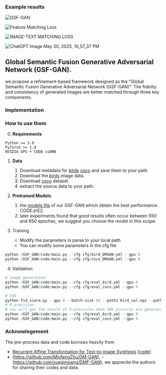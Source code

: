 ### Example results

![GSF-GAN](https://github.com/user-attachments/assets/1a3a62a8-8f04-4e3f-b7c2-641026ed33df)

![Feature Matching Loss](https://github.com/user-attachments/assets/1a709da4-ea71-49a1-b5f1-48b52a41bb90)

![IMAGE-TEXT  MATCHING LOSS](https://github.com/user-attachments/assets/ce8aec5f-90f6-4bcc-a1c5-55abfcf57d4e)

![ChatGPT Image May 30, 2025, 10_57_37 PM](https://github.com/user-attachments/assets/25179902-7b6d-4a1d-a0ba-bce4d2789e00)


##  Global Semantic Fusion Generative Adversarial Network (GSF-GAN). 

we propose a refinement-based framework designed as the "Global Semantic Fusion Generative Adversarial Network (GSF-GAN)". The fidelity and consistency of generated images are better matched through three key components.  

### Implementation 

### How to use them

0. **Requirements** 

```
Python >= 3.9
PyTorch >= 1.9
NVIDIA GPU + CUDA cuDNN
```

1. **Data** 
   1. Download metadata for [birds](https://drive.google.com/open?id=1O_LtUP9sch09QH3s_EBAgLEctBQ5JBSJ) [coco](https://drive.google.com/open?id=1rSnbIGNDGZeHlsUlLdahj0RJ9oo6lgH9) and save them to your path.
   2. Download the [birds](http://www.vision.caltech.edu/visipedia/CUB-200-2011.html) image data.
   3. Download [coco](http://cocodataset.org/#download) dataset.
   4. extract the source data to your path.

2. **Pretrained Models**
   1. the [models file](https://pan.baidu.com/s/1-V2Mp0wmX_tQxl6mOtnKpw) of our GSF-GAN which obtain the best performance. CODE:zrE2.
   2. later experiments found that good results often occur between 550 and 650 epoches, we suggest you choose the model in this scope.
3. Training 
   * Modify the parameters in parse to your local path
   * You can modify some parameters in the cfg file

```python
python /GSF_GAN/code/main.py --cfg cfg/bird_DMGAN.yml --gpu 0
python /GSF_GAN/code/main.py --cfg cfg/coco_DMGAN.yml --gpu 0
```


4. Validation

```python
# image genaration:
python /GSF_GAN/code/main.py --cfg cfg/eval_bird.yml --gpu 0
python /GSF_GAN/code/main.py --cfg cfg/eval_coco.yml --gpu 0

# FID
python fid_score.py --gpu 0 --batch-size 50 --path1 bird_val.npz --path2 your generated picture path
# R-precision
# You will get the result of R-precision when 30k pictures are generated
python /GSF_GAN/code/main.py --cfg cfg/eval_bird.yml --gpu 0
python /GSF_GAN/code/main.py --cfg cfg/eval_coco.yml --gpu 0

```



### Acknowlegement
The pre-process data and code borrows heavily from
- [Recurrent Affine Transformation for Text-to-image Synthesis](https://arxiv.org/abs/2204.10482) [[code]](https://github.com/senmaoy/RAT-GAN) 
- (https://github.com/MinfengZhu/DM-GAN),
-(https://github.com/xueqinxiang/DMF-GAN),
we apprecite the authors for sharing their codes and data.
